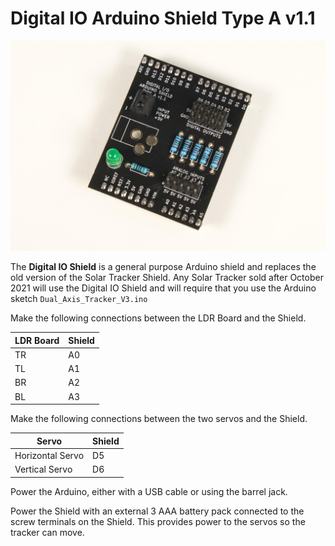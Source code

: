 # Digital IO Arduino Shield Type A v1.1

![Digital IO Shield](Digital-IO-Shield.jpg)


The **Digital IO Shield** is a general purpose Arduino shield and replaces the old version of the Solar Tracker Shield. Any Solar Tracker sold after October 2021 will use the Digital IO Shield and will require that you use the Arduino sketch `Dual_Axis_Tracker_V3.ino`

Make the following connections between the LDR Board and the Shield.

|LDR Board|Shield|
|---|---|
|TR|A0|
|TL|A1|
|BR|A2|
|BL|A3|

Make the following connections between the two servos and the Shield.

|Servo|Shield|
|---|---|
|Horizontal Servo|D5|
|Vertical Servo|D6|

Power the Arduino, either with a USB cable or using the barrel jack.

Power the Shield with an external 3 AAA battery pack connected to the screw terminals on the Shield. This provides power to the servos so the tracker can move.




